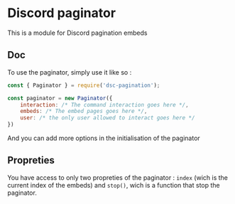 # Discord paginator

This is a module for Discord pagination embeds

## Doc

To use the paginator, simply use it like so :

```js
const { Paginator } = require('dsc-pagination');

const paginator = new Paginator({
    interaction: /* The command interaction goes here */,
    embeds: /* The embed pages goes here */,
    user: /* the only user allowed to interact goes here */
})
```

And you can add more options in the initialisation of the paginator

## Propreties

You have access to only two propreties of the paginator : `index` (wich is the current index of the embeds) and `stop()`, wich is a function that stop the paginator.
